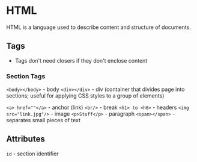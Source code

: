 # HTML

HTML is a language used to describe content and structure of documents.

## Tags

- Tags don't need closers if they don't enclose content

### Section Tags

`<body></body>` - body
`<div></div>` - div (container that divides page into sections; useful for applying CSS styles to a group of elements)

`<a> href=""</a>` - anchor (link)
`<br/>` - break
`<h1> to <h6>` - headers
`<img src="link.jpg"/>` - image
`<p>Stuff</p>` - paragraph
`<span></span>`    -   separates small pieces of text

## Attributes

`id` - section identifier
